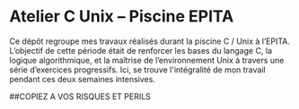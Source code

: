 # Atelier C Unix – Piscine EPITA

Ce dépôt regroupe mes travaux réalisés durant la piscine C / Unix à l’EPITA.  
L’objectif de cette période était de renforcer les bases du langage C, la logique algorithmique, et la maîtrise de l’environnement Unix à travers une série d’exercices progressifs.
Ici, se trouve l'intégralité de mon travail pendant ces deux semaines intensives.

##COPIEZ A VOS RISQUES ET PERILS
